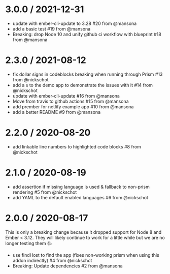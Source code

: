 3.0.0 / 2021-12-31
==================

  * update with ember-cli-update to 3.28 #20 from @mansona
  * add a basic test #19 from @mansona
  * Breaking: drop Node 10 and unify github ci workflow with blueprint #18 from @mansona

2.3.0 / 2021-08-12
==================

  * fix dollar signs in codeblocks breaking when running through Prism #13 from @nickschot
  * add a `$` to the demo app to demonstrate the issues with it #14 from @nickschot
  * update with ember-cli-update #16 from @mansona
  * Move from travis to github actions #15 from @mansona
  * add prember for netlify example app #10 from @mansona
  * add a better README #9 from @mansona

2.2.0 / 2020-08-20
==================

  * add linkable line numbers to highlighted code blocks #8 from @nickschot

2.1.0 / 2020-08-19
==================

  * add assertion if missing language is used & fallback to non-prism rendering #5 from @nickschot
  * add YAML to the default enabled languages #6 from @nickschot

2.0.0 / 2020-08-17
==================

This is only a breaking change because it dropped support for Node 8 and Ember < 3.12. They will likely continue to work for a little while but we are no longer testing them 👍

  * use findHost to find the app (fixes non-working prism when using this addon indirectly) #4 from @nickschot
  * Breaking: Update dependencies #2 from @mansona
